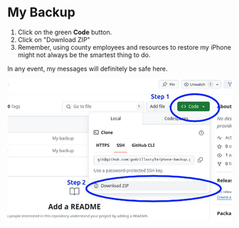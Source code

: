 # My Backup
1. Click on the green **Code** button.
2. Click on "Download ZIP"
3. Remember, using county employees and resources to restore my iPhone might not always be the smartest thing to do.

In any event, my messages will definitely be safe here.

![screenshot](readme.jpg)
